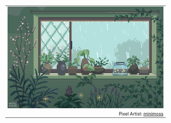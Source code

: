 <table align="center">
  <tr>
    <td width="100%" align="center">
      <a href="https://wbnns.com/">
        <img src="https://github.com/lauchness/lauchness/raw/main/images/pretty.gif">
      </a>
    </td>
  </tr>
  <tr>
    <td width="100%" align="right">
      Pixel Artist: <a href="https://www.deviantart.com/minimoss">minimoss</a>
    </td>
  </tr>
</table>
